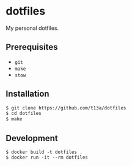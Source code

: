 # dotfiles

My personal dotfiles.

## Prerequisites

- `git`
- `make`
- `stow`

## Installation

```sh
$ git clone https://github.com/t13a/dotfiles
$ cd dotfiles
$ make
```

## Development

```
$ docker build -t dotfiles .
$ docker run -it --rm dotfiles
```
